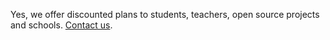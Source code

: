 Yes, we offer discounted plans to students, teachers, open source projects and schools. [Contact us](https://www.gitbook.com/contact).

